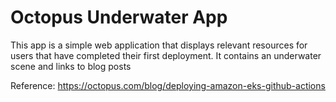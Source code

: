 # Octopus Underwater App

This app is a simple web application that displays relevant resources for users that have completed their first deployment. It contains an underwater scene and links to blog posts

Reference: https://octopus.com/blog/deploying-amazon-eks-github-actions
